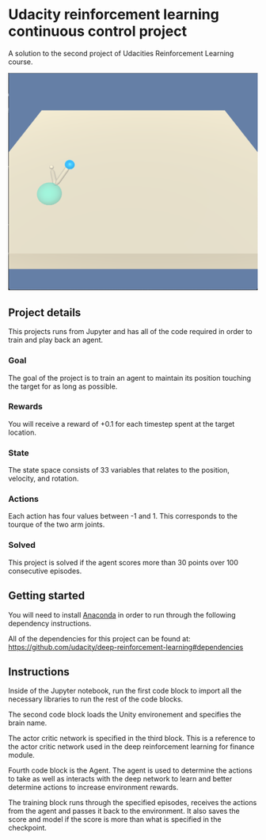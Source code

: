 # Udacity reinforcement learning continuous control project

A solution to the second project of Udacities Reinforcement Learning course.

![game-screenshot](./markdown-images/game-screenshot.png "Game screenshot")

## **Project details**

This projects runs from Jupyter and has all of the code required in order to train and play back an agent.

### Goal
The goal of the project is to train an agent to maintain its position touching the target for as long as possible.

### Rewards
You will receive a reward of +0.1 for each timestep spent at the target location.

### State
The state space consists of 33 variables that relates to the position, velocity, and rotation.

### Actions
Each action has four values between -1 and 1. This corresponds to the tourque of the two arm joints.

### Solved
This project is solved if the agent scores more than 30 points over 100 consecutive episodes.


## **Getting started**

You will need to install [Anaconda](https://www.anaconda.com) in order to run through the following dependency instructions.

All of the dependencies for this project can be found at: https://github.com/udacity/deep-reinforcement-learning#dependencies


## Instructions

Inside of the Jupyter notebook, run the first code block to import all the necessary libraries to run the rest of the code blocks.

The second code block loads the Unity environement and specifies the brain name.

The actor critic network is specified in the third block. This is a reference to the actor critic network used in the deep reinforcement learning for finance module.

Fourth code block is the Agent. The agent is used to determine the actions to take as well as interacts with the deep network to learn and better determine actions to increase environment rewards.

The training block runs through the specified episodes, receives the actions from the agent and passes it back to the environment.  It also saves the score and model if the score is more than what is specified in the checkpoint.
